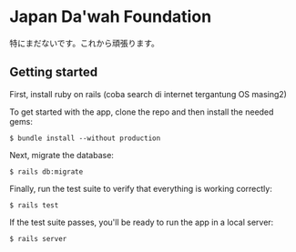# Japan Da'wah Foundation

特にまだないです。これから頑張ります。
## Getting started
First, install ruby on rails (coba search di internet tergantung OS masing2)

To get started with the app, clone the repo and then install the needed gems:
```
$ bundle install --without production
```
Next, migrate the database:
```
$ rails db:migrate
```
Finally, run the test suite to verify that everything is working correctly:
```
$ rails test
```
If the test suite passes, you'll be ready to run the app in a local server:
```
$ rails server
```
